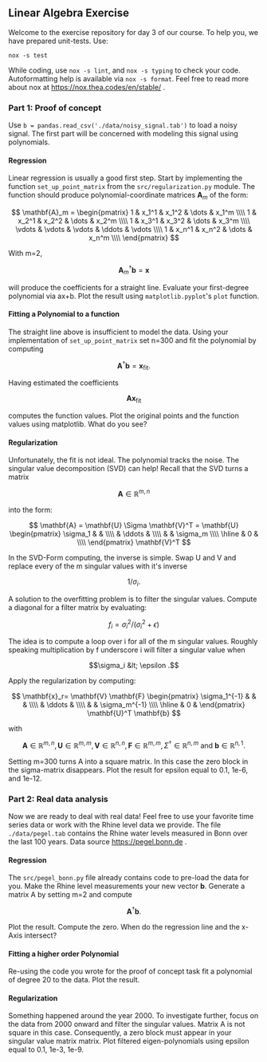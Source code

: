 ## Linear Algebra Exercise
Welcome to the exercise repository for day 3 of our course.
To help you, we have prepared unit-tests.
Use:
```shell
nox -s test
```
While coding, use `nox -s lint`, and `nox -s typing` to check your code.
Autoformatting help is available via `nox -s format`.
Feel free to read more about nox at https://nox.thea.codes/en/stable/ .


### Part 1: Proof of concept
Use `b = pandas.read_csv('./data/noisy_signal.tab')` to load a noisy signal.
The first part will be concerned with modeling this signal using polynomials.

#### Regression
Linear regression is usually a good first step. Start by implementing the function
`set_up_point_matrix` from the `src/regularization.py` module. 
The function should produce polynomial-coordinate matrices $\mathbf{A}_m$ of the form:

$$
\mathbf{A}_m = 
\begin{pmatrix}
          1       & x_1^1    & x_1^2  & \dots & x_1^m  \\\\ 
          1       & x_2^1    & x_2^2  & \dots & x_2^m  \\\\
          1       & x_3^1    & x_3^2  & \dots & x_3^m  \\\\
          \vdots  & \vdots   & \vdots  & \ddots & \vdots \\\\ 
          1       & x_n^1    & x_n^2  & \dots & x_n^m  \\\\
   \end{pmatrix}
$$

With m=2,

$$\mathbf{A}_m^{\dagger}\mathbf{b} = \mathbf{x}$$

will produce the coefficients for a straight line. Evaluate your first-degree polynomial via ax+b.
Plot the result using `matplotlib.pyplot`'s `plot` function.


#### Fitting a Polynomial to a function
The straight line above is insufficient to model the data. Using your 
implementation of `set_up_point_matrix` set n=300 and fit the polynomial
by computing

$$\mathbf{A}^{\dagger}\mathbf{b} = \mathbf{x}_{\text{fit}}.$$

Having estimated the coefficients

$$\mathbf{A} \mathbf{x}_{\text{fit}}$$

computes the function values. Plot the original points and the function values using matplotlib.
What do you see?



#### Regularization
Unfortunately, the fit is not ideal. The polynomial tracks the noise.
The singular value decomposition (SVD) can help!
Recall that the SVD turns a matrix

$$\mathbf{A} \in \mathbb{R}^{m,n}$$

into the form:

$$
      \mathbf{A}
      = \mathbf{U} \Sigma \mathbf{V}^T 
      = \mathbf{U}
      \begin{pmatrix}
      \sigma_1 & & \\\\
      & \ddots &  \\\\
      & & \sigma_m \\\\ \hline 
      & 0 & \\\\
      \end{pmatrix} \mathbf{V}^T
$$

In the SVD-Form computing, the inverse is simple. Swap U and V  and replace every of the m singular values with it's inverse

$$1/\sigma_i .$$

A solution to the overfitting problem is to filter the singular values.
Compute a diagonal for a filter matrix by evaluating:

$$f_i = \sigma_i^2 / (\sigma_i^2 + \epsilon)$$

The idea is to compute a loop over i for all of the m singular values.
Roughly speaking multiplication by f underscore i will filter a singular value when

$$\sigma_i &lt; \epsilon .$$

Apply the regularization by computing:


$$
    \mathbf{x}_r= \mathbf{V} \mathbf{F} \begin{pmatrix}
      \sigma_1^{-1} & & & \\\\
      &  \ddots & \\\\
      &  & \sigma_m^{-1} \\\\ \hline
      & 0 &
    \end{pmatrix}
    \mathbf{U}^T \mathbf{b}
$$


with

$$\mathbf{A} \in \mathbb{R}^{m,n}, \mathbf{U} \in \mathbb{R}^{m,m}, \mathbf{V} \in \mathbb{R}^{n,n}, \mathbf{F} \in \mathbb{R}^{m,m}, \Sigma^{\dagger} \in \mathbb{R}^{n,m} \text{ and } \mathbf{b} \in \mathbb{R}^{n,1}.$$
  
Setting m=300 turns A into a square matrix. In this case the zero block in the sigma-matrix disappears.
Plot the result for epsilon equal to 0.1, 1e-6, and 1e-12.


### Part 2: Real data analysis
Now we are ready to deal with real data! Feel free to use your favorite time series data or work with the Rhine level data we provide.
The file `./data/pegel.tab` contains the Rhine water levels measured in Bonn over the last 100 years. 
Data source https://pegel.bonn.de .

#### Regression
The `src/pegel_bonn.py` file already contains code to pre-load the data for you.
Make the Rhine level measurements your new vector $\mathbf{b}$.
Generate a matrix A by setting m=2 and compute 

$$\mathbf{A}^{\dagger}\mathbf{b}.$$

Plot the result. Compute the zero. When do the regression line and the x-Axis intersect?

#### Fitting a higher order Polynomial

Re-using the code you wrote for the proof of concept task fit a polynomial of degree 20 to the data.
Plot the result.


#### Regularization
Something happened around the year 2000. To investigate further, focus on the data from 2000 onward and
filter the singular values.
Matrix A is not square in this case. Consequently, a zero block must appear in your singular value matrix matrix. 
Plot filtered eigen-polynomials using epsilon equal to 0.1, 1e-3, 1e-9.
